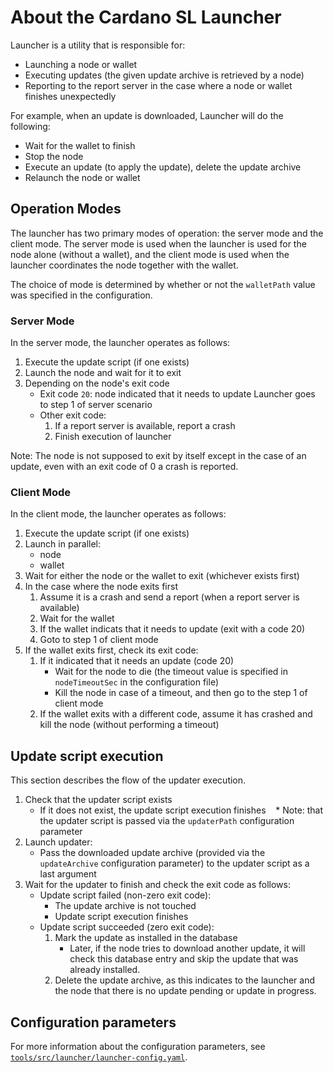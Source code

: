 # About the Cardano SL Launcher

Launcher is a utility that is responsible for:
 * Launching a node or wallet
 * Executing updates (the given update archive is retrieved by a node)
 * Reporting to the report server in the case where a node or wallet finishes unexpectedly

For example, when an update is downloaded, Launcher will do the following:
 * Wait for the wallet to finish
 * Stop the node
 * Execute an update (to apply the update), delete the update archive
 * Relaunch the node or wallet

## Operation Modes

The launcher has two primary modes of operation: the server mode
and the client mode. The server mode is used when the launcher is used
for the node alone (without a wallet), and the client mode is used when the
launcher coordinates the node together with the wallet.

The choice of mode is determined by whether or not the `walletPath` value was specified
in the configuration.

### Server Mode

In the server mode, the launcher operates as follows:

1. Execute the update script (if one exists)
2. Launch the node and wait for it to exit
3. Depending on the node's exit code
   * Exit code `20`: node indicated that it needs to update
      Launcher goes to step 1 of server scenario
   * Other exit code: 
        1. If a report server is available, report a crash
        2. Finish execution of launcher

Note: The node is not supposed to exit by itself except in the case of an update, even with an exit code of 0 a crash is reported.

### Client Mode

In the client mode, the launcher operates as follows:

1. Execute the update script (if one exists)
2. Launch in parallel:
      * node
      * wallet
3. Wait for either the node or the wallet to exit (whichever exists first)
4. In the case where the node exits first
    1. Assume it is a crash and send a report (when a report server is available)
    2. Wait for the wallet
    3. If the wallet indicats that it needs to update (exit with a code 20)
    4. Goto to step 1 of client mode
6. If the wallet exits first, check its exit code:
    1. If it indicated that it needs an update (code 20)
        * Wait for the node to die (the timeout value is specified in `nodeTimeoutSec` in the configuration file)
        * Kill the node in case of a timeout, and then go to the step 1 of client mode
    2. If the wallet exits with a different code, assume it has crashed and kill the node (without performing a timeout)

## Update script execution

This section describes the flow of the updater execution.

1. Check that the updater script exists
    * If it does not exist, the update script execution finishes
    * Note: that the updater script is passed via the `updaterPath` configuration parameter
2. Launch updater:
    * Pass the downloaded update archive (provided via the `updateArchive` configuration parameter) to the updater script as a last argument
3. Wait for the updater to finish and check the exit code as follows:
    * Update script failed (non-zero exit code):
        * The update archive is not touched
        * Update script execution finishes
    * Update script succeeded (zero exit code):
        1. Mark the update as installed in the database
           * Later, if the node tries to download another update, it will check
           this database entry and skip the update that was already installed.
        2. Delete the update archive, as this indicates to the launcher and the
        node that there is no update pending or update in progress.

## Configuration parameters

For more information about the configuration parameters, see [`tools/src/launcher/launcher-config.yaml`](https://github.com/input-output-hk/cardano-sl/blob/develop/tools/src/launcher/launcher-config.yaml).
